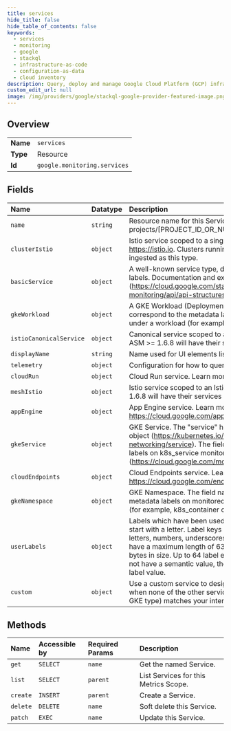 ```yaml
---
title: services
hide_title: false
hide_table_of_contents: false
keywords:
  - services
  - monitoring
  - google    
  - stackql
  - infrastructure-as-code
  - configuration-as-data
  - cloud inventory
description: Query, deploy and manage Google Cloud Platform (GCP) infrastructure and resources using SQL
custom_edit_url: null
image: /img/providers/google/stackql-google-provider-featured-image.png
---
```

  
    

## Overview
<table><tbody>
<tr><td><b>Name</b></td><td><code>services</code></td></tr>
<tr><td><b>Type</b></td><td>Resource</td></tr>
<tr><td><b>Id</b></td><td><code>google.monitoring.services</code></td></tr>
</tbody></table>

## Fields
| Name | Datatype | Description |
|:-----|:---------|:------------|
| `name` | `string` | Resource name for this Service. The format is: projects/[PROJECT_ID_OR_NUMBER]/services/[SERVICE_ID]  |
| `clusterIstio` | `object` | Istio service scoped to a single Kubernetes cluster. Learn more at https://istio.io. Clusters running OSS Istio will have their services ingested as this type. |
| `basicService` | `object` | A well-known service type, defined by its service type and service labels. Documentation and examples here (https://cloud.google.com/stackdriver/docs/solutions/slo-monitoring/api/api-structures#basic-svc-w-basic-sli). |
| `gkeWorkload` | `object` | A GKE Workload (Deployment, StatefulSet, etc). The field names correspond to the metadata labels on monitored resources that fall under a workload (for example, k8s_container or k8s_pod). |
| `istioCanonicalService` | `object` | Canonical service scoped to an Istio mesh. Anthos clusters running ASM &gt;= 1.6.8 will have their services ingested as this type. |
| `displayName` | `string` | Name used for UI elements listing this Service. |
| `telemetry` | `object` | Configuration for how to query telemetry on a Service. |
| `cloudRun` | `object` | Cloud Run service. Learn more at https://cloud.google.com/run. |
| `meshIstio` | `object` | Istio service scoped to an Istio mesh. Anthos clusters running ASM &lt; 1.6.8 will have their services ingested as this type. |
| `appEngine` | `object` | App Engine service. Learn more at https://cloud.google.com/appengine. |
| `gkeService` | `object` | GKE Service. The "service" here represents a Kubernetes service object (https://kubernetes.io/docs/concepts/services-networking/service). The field names correspond to the resource labels on k8s_service monitored resources (https://cloud.google.com/monitoring/api/resources#tag_k8s_service). |
| `cloudEndpoints` | `object` | Cloud Endpoints service. Learn more at https://cloud.google.com/endpoints. |
| `gkeNamespace` | `object` | GKE Namespace. The field names correspond to the resource metadata labels on monitored resources that fall under a namespace (for example, k8s_container or k8s_pod). |
| `userLabels` | `object` | Labels which have been used to annotate the service. Label keys must start with a letter. Label keys and values may contain lowercase letters, numbers, underscores, and dashes. Label keys and values have a maximum length of 63 characters, and must be less than 128 bytes in size. Up to 64 label entries may be stored. For labels which do not have a semantic value, the empty string may be supplied for the label value. |
| `custom` | `object` | Use a custom service to designate a service that you want to monitor when none of the other service types (like App Engine, Cloud Run, or a GKE type) matches your intended service. |
## Methods
| Name | Accessible by | Required Params | Description |
|:-----|:--------------|:----------------|:------------|
| `get` | `SELECT` | `name` | Get the named Service. |
| `list` | `SELECT` | `parent` | List Services for this Metrics Scope. |
| `create` | `INSERT` | `parent` | Create a Service. |
| `delete` | `DELETE` | `name` | Soft delete this Service. |
| `patch` | `EXEC` | `name` | Update this Service. |
